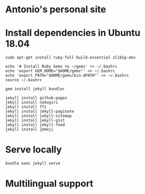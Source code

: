 Antonio's personal site
===============================

# Install dependencies in Ubuntu 18.04

```
sudo apt-get install ruby-full build-essential zlib1g-dev
```

```
echo '# Install Ruby Gems to ~/gems' >> ~/.bashrc
echo 'export GEM_HOME="$HOME/gems"' >> ~/.bashrc
echo 'export PATH="$HOME/gems/bin:$PATH"' >> ~/.bashrc
source ~/.bashrc
```

```
gem install jekyll bundler
```

```
jekyll install github-pages
jekyll install nokogiri
jekyll install ffi
jekyll install jekyll-paginate
jekyll install jekyll-sitemap
jekyll install jekyll-gist
jekyll install jekyll-feed
jekyll install jemoji
```
# Serve locally
`bundle exec jekyll serve`


# Multilingual support

